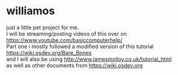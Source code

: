 # williamos
just a little pet project for me. <br>
I will be streaming/posting videos of this over on https://www.youtube.com/basiccomputerhelp/ <br>
Part one i mostly followed a modified version of this tutorial https://wiki.osdev.org/Bare_Bones <br>
and I will also be using http://www.jamesmolloy.co.uk/tutorial_html <br>
as well as other documents from https://wiki.osdev.org <br>
